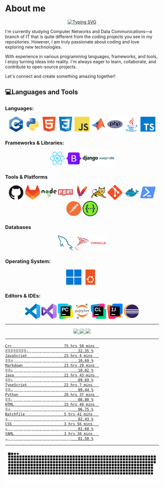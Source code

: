 # About me

<p align="center">
    <a href="https://git.io/typing-svg"><img src="https://readme-typing-svg.demolab.com?font=Sevillana&size=30&pause=1000&color=5EDDD8C1&background=75C75B00&center=true&vCenter=true&width=500&lines=Welcome+to+my+Github!+%F0%9F%91%8B;%F0%9F%A7%92%F0%9F%8F%BBI+am+V%C3%B5+(or+you+can+call+me+Glasspham)" alt="Typing SVG" /></a>
</p>
<div>

I'm currently studying Computer Networks and Data Communications—a branch of IT that is quite different from the coding projects you see in my repositories. However, I am truly passionate about coding and love exploring new technologies.

With experience in various programming languages, frameworks, and tools, I enjoy turning ideas into reality.
I'm always eager to learn, collaborate, and contribute to open-source projects.

Let's connect and create something amazing together!

## 💻Languages and Tools

<div>

### Languages:

<p align="center">
<img src="https://github.com/devicons/devicon/blob/master/icons/cplusplus/cplusplus-original.svg" title="c++"  alt="c++" width="50" height="50"/>
<img src="https://github.com/devicons/devicon/blob/master/icons/python/python-original.svg" title="python"  alt="python" width="50" height="50"/>
<img src="https://github.com/devicons/devicon/blob/master/icons/html5/html5-original.svg" title="html"  alt="html" width="50" height="50"/>
<img src="https://github.com/devicons/devicon/blob/master/icons/css3/css3-original.svg" title="css"  alt="css" width="50" height="50"/>
<img src="https://github.com/devicons/devicon/blob/master/icons/javascript/javascript-original.svg" title="js"  alt="js" width="50" height="50"/>
<img src="https://github.com/devicons/devicon/blob/master/icons/matlab/matlab-original.svg" title="matlab"  alt="matlab" width="50" height="50"/>
<img src="https://github.com/devicons/devicon/blob/master/icons/php/php-original.svg" title="php"  alt="php" width="50" height="50"/>
<img src="https://github.com/devicons/devicon/blob/master/icons/java/java-original.svg" title="java"  alt="java" width="50" height="50"/>
<img src="https://github.com/devicons/devicon/blob/master/icons/typescript/typescript-original.svg" title="typescript"  alt="typescript" width="50" height="50"/>

### Frameworks & Libraries:

<p align="center">
<img src="https://github.com/devicons/devicon/blob/master/icons/react/react-original.svg" title="react"  alt="react" width="50" height="50"/>
<img src="https://github.com/devicons/devicon/blob/master/icons/bootstrap/bootstrap-original.svg" title="bootstrap" alt="bootstrap" width="50" height="50"/>
<img src="https://github.com/devicons/devicon/blob/master/icons/django/django-plain-wordmark.svg" title="django" alt="django" width="50" height="50"/>
<img src="https://github.com/devicons/devicon/blob/master/icons/matplotlib/matplotlib-original-wordmark.svg" title="matplotlib" alt="matplotlib" width="50" height="50"/>

### Tools & Platforms

<p align="center">
<img src="https://github.com/devicons/devicon/blob/master/icons/github/github-original.svg" title="github" alt="github" width="50" height="50"/>
<img src="https://github.com/devicons/devicon/blob/master/icons/gitlab/gitlab-original.svg" title="gitlab" alt="gitlab" width="50" height="50"/>
<img src="https://github.com/devicons/devicon/blob/master/icons/nodejs/nodejs-original-wordmark.svg" title="nodejs" alt="nodejs" width="50" height="50"/>
<img src="https://github.com/devicons/devicon/blob/master/icons/npm/npm-original-wordmark.svg" title="npm" alt="npm" width="50" height="50"/>
<img src="https://github.com/devicons/devicon/blob/master/icons/maven/maven-original.svg" title="maven" alt="maven" width="50" height="50"/>
<img src="https://github.com/devicons/devicon/blob/master/icons/tomcat/tomcat-original.svg" title="tomcat" alt="tomcat" width="50" height="50"/>
<img src="https://github.com/devicons/devicon/blob/master/icons/git/git-original.svg" title="git" alt="git" width="50" height="50"/>
<img src="https://github.com/devicons/devicon/blob/master/icons/docker/docker-original.svg" title="docker" alt="docker" width="50" height="50"/>
<img src="https://github.com/devicons/devicon/blob/master/icons/powershell/powershell-original.svg" title="powershell" alt="powershell" width="50" height="50"/>
<img src="https://github.com/devicons/devicon/blob/master/icons/postman/postman-original.svg" title="postman" alt="postman" width="50" height="50"/>
<img src="https://github.com/devicons/devicon/blob/master/icons/swagger/swagger-original.svg" title="swagger" alt="swagger" width="50" height="50"/>

### Databases

<p align="center">
<img src="https://github.com/devicons/devicon/blob/master/icons/mysql/mysql-original.svg" title="docker" alt="docker" width="50" height="50"/>
<img src="https://github.com/devicons/devicon/blob/master/icons/microsoftsqlserver/microsoftsqlserver-original.svg" title="docker" alt="docker" width="50" height="50"/>
<img src="https://github.com/devicons/devicon/blob/master/icons/oracle/oracle-original.svg" title="oracle" alt="oracle" width="50" height="50"/>

### Operating System:

<p align="center">
<img src="https://github.com/devicons/devicon/blob/master/icons/windows11/windows11-original.svg" title="window11" alt="window11" width="50" height="50"/>
<img src="https://github.com/devicons/devicon/blob/master/icons/ubuntu/ubuntu-original.svg" title="ubuntu" alt="ubuntu" width="50" height="50"/>

### Editors & IDEs:

<p align="center">
<img src="https://github.com/devicons/devicon/blob/master/icons/vscode/vscode-original.svg" title="vscode" alt="vscode" width="50" height="50"/>
<img src="https://github.com/devicons/devicon/blob/master/icons/visualstudio/visualstudio-original.svg" title="visualstudio" alt="visualstudio" width="50" height="50"/>
<img src="https://github.com/devicons/devicon/blob/master/icons/pycharm/pycharm-original.svg" title="pycharm" alt="pycharm" width="50" height="50"/>
<img src="https://github.com/devicons/devicon/blob/master/icons/jupyter/jupyter-original-wordmark.svg" title="jupyter" alt="jupyter" width="50" height="50"/>
<img src="https://github.com/devicons/devicon/blob/master/icons/clion/clion-original.svg" title="clion" alt="clion" width="50" height="50"/>
<img src="https://github.com/devicons/devicon/blob/master/icons/intellij/intellij-original.svg" title="intellij" alt="intellij" width="50" height="50"/>
<img src="https://github.com/devicons/devicon/blob/master/icons/eclipse/eclipse-original.svg" title="eclipse" alt="eclipse" width="50" height="50"/>

---

<p align="center">
<a href="https://github.com/Glasspham">
  <img height="180em" src="https://github-readme-stats.vercel.app/api?username=Glasspham&show_icons=true&locale=en&theme=gruvbox&include_all_commits=true&count_private=true\&rank_icon=github"/>
  <img height="180em" src="https://github-readme-stats.vercel.app/api/top-langs?username=Glasspham&count_private=true&show_icons=true&locale=en&hide_progress=true&langs_count=20&theme=gruvbox"/>
  <img height="180em" src="https://github-readme-streak-stats-eight.vercel.app/?user=Glasspham&theme=gruvbox&ring=EB5454"/>

---

<!--START_SECTION:waka-->

```C++,Python,Java,JavaScript,TypeScript,HTML,CSS,Markdown,JSON,PHP,Mathlab,C,Pascal,Yaml,PowerShell,Shell,Bash,Go,Swift,Rust,Kotlin,Dart,Groovy,Perl,Ruby,F#,R,SQL,Batchfile,Assembly
C++                        75 hrs 50 mins  ⣿⣿⣿⣿⣿⣿⣿⣿⣄⣀⣀⣀⣀⣀⣀⣀⣀⣀⣀⣀⣀⣀⣀⣀⣀   32.35 %
JavaScript                 25 hrs 4 mins   ⣿⣿⣶⣀⣀⣀⣀⣀⣀⣀⣀⣀⣀⣀⣀⣀⣀⣀⣀⣀⣀⣀⣀⣀⣀   10.69 %
Markdown                   23 hrs 29 mins  ⣿⣿⣦⣀⣀⣀⣀⣀⣀⣀⣀⣀⣀⣀⣀⣀⣀⣀⣀⣀⣀⣀⣀⣀⣀   10.02 %
Java                       22 hrs 43 mins  ⣿⣿⣦⣀⣀⣀⣀⣀⣀⣀⣀⣀⣀⣀⣀⣀⣀⣀⣀⣀⣀⣀⣀⣀⣀   09.69 %
TypeScript                 22 hrs 7 mins   ⣿⣿⣤⣀⣀⣀⣀⣀⣀⣀⣀⣀⣀⣀⣀⣀⣀⣀⣀⣀⣀⣀⣀⣀⣀   09.44 %
Python                     20 hrs 37 mins  ⣿⣿⣄⣀⣀⣀⣀⣀⣀⣀⣀⣀⣀⣀⣀⣀⣀⣀⣀⣀⣀⣀⣀⣀⣀   08.80 %
HTML                       15 hrs 49 mins  ⣿⣶⣀⣀⣀⣀⣀⣀⣀⣀⣀⣀⣀⣀⣀⣀⣀⣀⣀⣀⣀⣀⣀⣀⣀   06.75 %
Batchfile                  5 hrs 41 mins   ⣶⣀⣀⣀⣀⣀⣀⣀⣀⣀⣀⣀⣀⣀⣀⣀⣀⣀⣀⣀⣀⣀⣀⣀⣀   02.43 %
CSS                        3 hrs 56 mins   ⣦⣀⣀⣀⣀⣀⣀⣀⣀⣀⣀⣀⣀⣀⣀⣀⣀⣀⣀⣀⣀⣀⣀⣀⣀   01.68 %
YAML                       3 hrs 30 mins   ⣤⣀⣀⣀⣀⣀⣀⣀⣀⣀⣀⣀⣀⣀⣀⣀⣀⣀⣀⣀⣀⣀⣀⣀⣀   01.50 %
```

<!--END_SECTION:waka-->

---

<p align="center">
 <img width="1000" src="assets/github-snake.svg" alt="snake"/>
</p>
